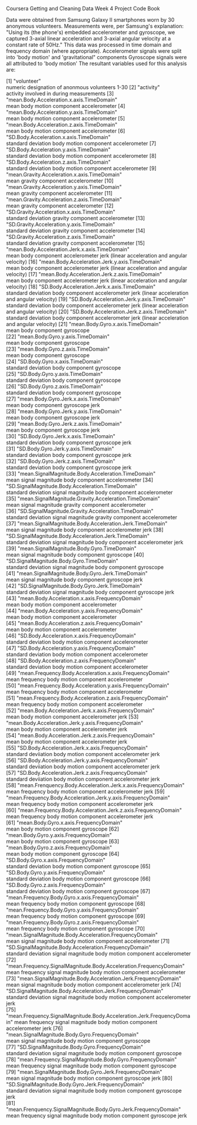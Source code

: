 Coursera Getting and Cleaning Data Week 4 Project Code Book

Data were obtained from Samsung Galaxy II smartphones worn by 30 anonymous volunteers.
Measurements were, per Samsung's explanation:
	"Using its (the phone's) embedded accelerometer and gyroscope, we captured 3-axial linear acceleration and 3-axial angular velocity at a constant rate of 50Hz."
This data was processed in time domain and frequency domain (where appropriate). 
Accelerometer signals were split into 'body motion' and 'gravitational" components
Gyroscope signals were all attributed to 'body motion'
The resultant variables used for this analysis are:
 
 [1] "volunteer"                                                            
		  numeric designation of anonmous volunteers 1-30
 [2] "activity"                                                             
		  activity involved in during measurements
 [3] "mean.Body.Acceleration.x.axis.TimeDomain"                             
		  mean body motion component accelerometer
 [4] "mean.Body.Acceleration.y.axis.TimeDomain"                             
		  mean body motion component accelerometer
 [5] "mean.Body.Acceleration.z.axis.TimeDomain"                             
		  mean body motion component accelerometer
 [6] "SD.Body.Acceleration.x.axis.TimeDomain"                               
		  standard deviation body motion component accelerometer
 [7] "SD.Body.Acceleration.y.axis.TimeDomain"                               
		  standard deviation body motion component accelerometer
 [8] "SD.Body.Acceleration.z.axis.TimeDomain"                               
		  standard deviation body motion component accelerometer
 [9] "mean.Gravity.Acceleration.x.axis.TimeDomain"                          
		  mean gravity component accelerometer
[10] "mean.Gravity.Acceleration.y.axis.TimeDomain"                          
		  mean gravity component accelerometer
[11] "mean.Gravity.Acceleration.z.axis.TimeDomain"                          
		  mean gravity component accelerometer
[12] "SD.Gravity.Acceleration.x.axis.TimeDomain"                            
		  standard deviation gravity component accelerometer
[13] "SD.Gravity.Acceleration.y.axis.TimeDomain"                            
		  standard deviation gravity component accelerometer
[14] "SD.Gravity.Acceleration.z.axis.TimeDomain"                            
		  standard deviation gravity component accelerometer
[15] "mean.Body.Acceleration.Jerk.x.axis.TimeDomain"                        
		  mean body component accelerometer jerk (linear acceleration and angular velocity)
[16] "mean.Body.Acceleration.Jerk.y.axis.TimeDomain"                        
		  mean body component accelerometer jerk (linear acceleration and angular velocity)
[17] "mean.Body.Acceleration.Jerk.z.axis.TimeDomain"                        
		  mean body component accelerometer jerk (linear acceleration and angular velocity)
[18] "SD.Body.Acceleration.Jerk.x.axis.TimeDomain"                          
			standard deviation body component accelerometer jerk (linear acceleration and angular velocity)
[19] "SD.Body.Acceleration.Jerk.y.axis.TimeDomain"                          
		  standard deviation body component accelerometer jerk (linear acceleration and angular velocity)
[20] "SD.Body.Acceleration.Jerk.z.axis.TimeDomain"                          
			standard deviation body component accelerometer jerk (linear acceleration and angular velocity)
[21] "mean.Body.Gyro.x.axis.TimeDomain"                                     
			mean body component gyroscope			
[22] "mean.Body.Gyro.y.axis.TimeDomain"                                     
		  mean body component gyroscope					
[23] "mean.Body.Gyro.z.axis.TimeDomain"                                     
		  mean body component gyroscope					
[24] "SD.Body.Gyro.x.axis.TimeDomain"                                       
			standard deviation body component gyroscope					
[25] "SD.Body.Gyro.y.axis.TimeDomain"                                       
			standard deviation body component gyroscope								
[26] "SD.Body.Gyro.z.axis.TimeDomain"                                       
			standard deviation body component gyroscope								
[27] "mean.Body.Gyro.Jerk.x.axis.TimeDomain"                                
			mean body component gyroscope jerk	
[28] "mean.Body.Gyro.Jerk.y.axis.TimeDomain"                                
			mean body component gyroscope jerk	
[29] "mean.Body.Gyro.Jerk.z.axis.TimeDomain"                                
			mean body component gyroscope jerk				
[30] "SD.Body.Gyro.Jerk.x.axis.TimeDomain"                                  
			standard deviation body component gyroscope jerk							
[31] "SD.Body.Gyro.Jerk.y.axis.TimeDomain"                                  
			standard deviation body component gyroscope jerk				
[32] "SD.Body.Gyro.Jerk.z.axis.TimeDomain"                                  
			standard deviation body component gyroscope jerk						
[33] "mean.SignalMagnitude.Body.Acceleration.TimeDomain"                    
			mean signal magnitude body component accelerometer
[34] "SD.SignalMagnitude.Body.Acceleration.TimeDomain"                      
			standard deviation signal magnitude body component accelerometer			
[35] "mean.SignalMagnitude.Gravity.Acceleration.TimeDomain"                 
			mean signal magnitude gravity component accelerometer			
[36] "SD.SignalMagnitude.Gravity.Acceleration.TimeDomain"                   
			standard deviation signal magnitude gravity component accelerometer			
[37] "mean.SignalMagnitude.Body.Acceleration.Jerk.TimeDomain"               
			mean signal magnitude body component accelerometer jerk
[38] "SD.SignalMagnitude.Body.Acceleration.Jerk.TimeDomain"                 
			standard deviation signal magnitude body component accelerometer jerk			
[39] "mean.SignalMagnitude.Body.Gyro.TimeDomain"                            
			mean signal magnitude body component gyroscope
[40] "SD.SignalMagnitude.Body.Gyro.TimeDomain"                              
			standard deviation signal magnitude body component gyroscope			
[41] "mean.SignalMagnitude.Body.Gyro.Jerk.TimeDomain"                       
			mean signal magnitude body component gyroscope jerk			
[42] "SD.SignalMagnitude.Body.Gyro.Jerk.TimeDomain"                         
			standard deviation signal magnitude body component gyroscope jerk		
[43] "mean.Body.Acceleration.x.axis.FrequencyDomain"                        
			mean body motion component accelerometer			
[44] "mean.Body.Acceleration.y.axis.FrequencyDomain"                        
			mean body motion component accelerometer						
[45] "mean.Body.Acceleration.z.axis.FrequencyDomain"                        
			mean body motion component accelerometer						
[46] "SD.Body.Acceleration.x.axis.FrequencyDomain"                          
			standard deviation body motion component accelerometer						
[47] "SD.Body.Acceleration.y.axis.FrequencyDomain"                          
			standard deviation body motion component accelerometer	
[48] "SD.Body.Acceleration.z.axis.FrequencyDomain"                          
			standard deviation body motion component accelerometer		
[49] "mean.Frequency.Body.Acceleration.x.axis.FrequencyDomain"              
			mean frequency body motion component accelerometer	
[50] "mean.Frequency.Body.Acceleration.y.axis.FrequencyDomain"              
			mean frequency body motion component accelerometer				
[51] "mean.Frequency.Body.Acceleration.z.axis.FrequencyDomain"              
			mean frequency body motion component accelerometer				
[52] "mean.Body.Acceleration.Jerk.x.axis.FrequencyDomain"                   
			mean body motion component accelerometer jerk
[53] "mean.Body.Acceleration.Jerk.y.axis.FrequencyDomain"                   
			mean body motion component accelerometer jerk			
[54] "mean.Body.Acceleration.Jerk.z.axis.FrequencyDomain"                   
			mean body motion component accelerometer jerk			
[55] "SD.Body.Acceleration.Jerk.x.axis.FrequencyDomain"                     
			standard deviiation body motion component accelerometer jerk			
[56] "SD.Body.Acceleration.Jerk.y.axis.FrequencyDomain"                     
			standard deviiation body motion component accelerometer jerk						
[57] "SD.Body.Acceleration.Jerk.z.axis.FrequencyDomain"                     
			standard deviiation body motion component accelerometer jerk						
[58] "mean.Frenquency.Body.Acceleration.Jerk.x.axis.FrequencyDomain"        
			mean frequency body motion component accelerometer jerk
[59] "mean.Frequency.Body.Acceleration.Jerk.y.axis.FrequencyDomain"         
			mean frequency body motion component accelerometer jerk			
[60] "mean.Frequency.Body.Acceleration.Jerk.z.axis.FrequencyDomain"         
			mean frequency body motion component accelerometer jerk			
[61] "mean.Body.Gyro.x.axis.FrequencyDomain"                                                
			mean body motion component gyroscope
[62] "mean.Body.Gyro.y.axis.FrequencyDomain"                                
			mean body motion component gyroscope
[63] "mean.Body.Gyro.z.axis.FrequencyDomain"                                                
			mean body motion component gyroscope
[64] "SD.Body.Gyro.x.axis.FrequencyDomain"                                  
			standard deviation body motion component gyroscope
[65] "SD.Body.Gyro.y.axis.FrequencyDomain"                                                  
			standard deviation body motion component gyroscope
[66] "SD.Body.Gyro.z.axis.FrequencyDomain"                                  
			standard deviation body motion component gyroscope
[67] "mean.Frequency.Body.Gyro.x.axis.FrequencyDomain"                      
			mean frequency body motion component gyroscope
[68] "mean.Frequency.Body.Gyro.y.axis.FrequencyDomain"                      
			mean frequency body motion component gyroscope
[69] "mean.Frequency.Body.Gyro.z.axis.FrequencyDomain"                      
			mean frequency body motion component gyroscope
[70] "mean.SignalMagnitude.Body.Acceleration.FrequencyDomain"               
			mean signal magnitude body motion component accelerometer
[71] "SD.SignalMagnitude.Body.Acceleration.FrequencyDomain"                 
			standard deviation signal magnitude body motion component accelerometer			
[72] "mean.Frequency.SignalMagnitude.Body.Acceleration.FrequencyDomain"     
			mean frequency signal magnitude body motion component accelerometer			
[73] "mean.SignalMagnitude.Body.Acceleration.Jerk.FrequencyDomain"          
			mean signal magnitude body motion component accelerometer jerk
[74] "SD.SignalMagnitude.Body.Acceleration.Jerk.FrequencyDomain"            
			standard deviation signal magnitude body motion component accelerometer jerk			
[75] "mean.Frequency.SignalMagnitude.Body.Acceleration.Jerk.FrequencyDomain"
			mean frequency signal magnitude body motion component accelerometer jerk
[76] "mean.SignalMagnitude.Body.Gyro.FrequencyDomain"                       
			mean signal magnitude body motion component gyroscope			
[77] "SD.SignalMagnitude.Body.Gyro.FrequencyDomain"                         
			standard deviation signal magnitude body motion component gyroscope			
[78] "mean.Frequency.SignalMagnitude.Body.Gyro.FrequencyDomain"             
			mean frequency signal magnitude body motion component gyroscope						
[79] "mean.SignalMagnitude.Body.Gyro.Jerk.FrequencyDomain"                  
			mean signal magnitude body motion component gyroscope jerk
[80] "SD.SignalMagnitude.Body.Gyro.Jerk.FrequencyDomain"                    
			standard deviation signal magnitude body motion component gyroscope jerk			
[81] "mean.Frenquency.SignalMagnitude.Body.Gyro.Jerk.FrequencyDomain"
			mean frequency signal magnitude body motion component gyroscope jerk
